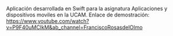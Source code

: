 Aplicación desarrollada en Swift para la asignatura Aplicaciones y dispositivos moviles en la UCAM.
Enlace de demostración: https://www.youtube.com/watch?v=P9F40uMCIkM&ab_channel=FranciscoRosasdelOlmo
